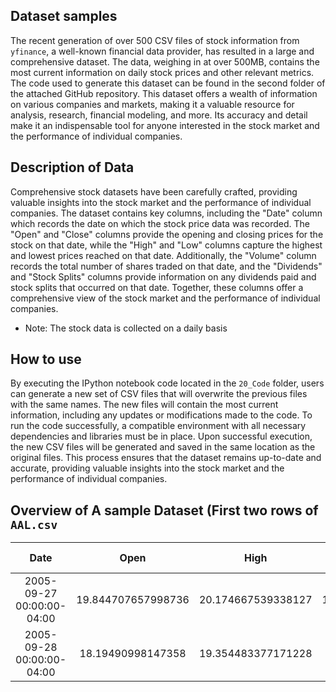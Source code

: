 ## Dataset samples

The recent generation of over 500 CSV files of stock information from `yfinance`, a well-known financial data provider, has resulted in a large and comprehensive dataset. The data, weighing in at over 500MB, contains the most current information on daily stock prices and other relevant metrics. The code used to generate this dataset can be found in the second folder of the attached GitHub repository. This dataset offers a wealth of information on various companies and markets, making it a valuable resource for analysis, research, financial modeling, and more. Its accuracy and detail make it an indispensable tool for anyone interested in the stock market and the performance of individual companies.

## Description of Data
Comprehensive stock datasets have been carefully crafted, providing valuable insights into the stock market and the performance of individual companies. The dataset contains key columns, including the "Date" column which records the date on which the stock price data was recorded. The "Open" and "Close" columns provide the opening and closing prices for the stock on that date, while the "High" and "Low" columns capture the highest and lowest prices reached on that date. Additionally, the "Volume" column records the total number of shares traded on that date, and the "Dividends" and "Stock Splits" columns provide information on any dividends paid and stock splits that occurred on that date. Together, these columns offer a comprehensive view of the stock market and the performance of individual companies.
- Note: The stock data is collected on a daily basis

## How to use
By executing the IPython notebook code located in the `20_Code` folder, users can generate a new set of CSV files that will overwrite the previous files with the same names. The new files will contain the most current information, including any updates or modifications made to the code. To run the code successfully, a compatible environment with all necessary dependencies and libraries must be in place. Upon successful execution, the new CSV files will be generated and saved in the same location as the original files. This process ensures that the dataset remains up-to-date and accurate, providing valuable insights into the stock market and the performance of individual companies.

## Overview of A sample Dataset (First two rows of `AAL.csv`
**Date**|**Open**|**High**|**Low**|**Close**|**Volume**|**Dividends**|**Stock Splits**
:-----:|:-----:|:-----:|:-----:|:-----:|:-----:|:-----:|:-----:
2005-09-27 00:00:00-04:00|19.844707657998736|20.174667539338127|18.006362830199322|18.194910049438477|961200|0.0|0
2005-09-28 00:00:00-04:00|18.19490998147358|19.354483377171228|18.10063727127449|19.326200485229492|5747900|0.0|0

